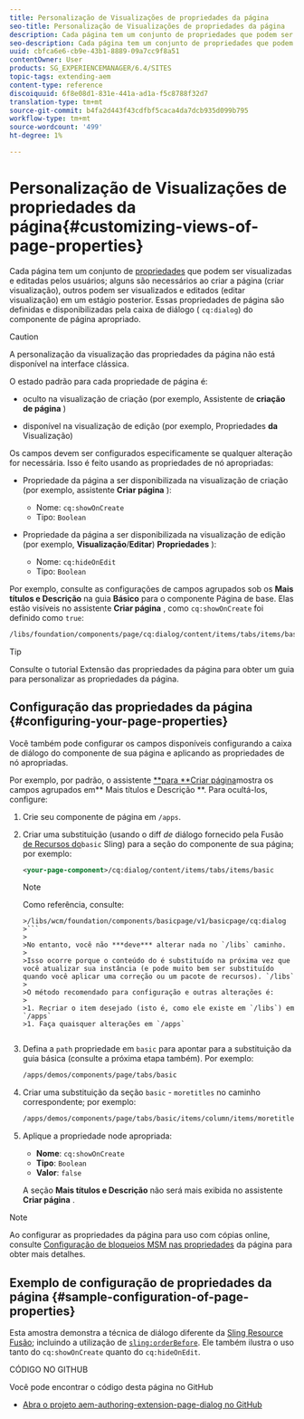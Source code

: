 ```yaml
---
title: Personalização de Visualizações de propriedades da página
seo-title: Personalização de Visualizações de propriedades da página
description: Cada página tem um conjunto de propriedades que podem ser editadas conforme necessário
seo-description: Cada página tem um conjunto de propriedades que podem ser editadas conforme necessário
uuid: cbfca6e6-cb9e-43b1-8889-09a7cc9f8a51
contentOwner: User
products: SG_EXPERIENCEMANAGER/6.4/SITES
topic-tags: extending-aem
content-type: reference
discoiquuid: 6f8e08d1-831e-441a-ad1a-f5c8788f32d7
translation-type: tm+mt
source-git-commit: b4fa2d443f43cdfbf5caca4da7dcb935d099b795
workflow-type: tm+mt
source-wordcount: '499'
ht-degree: 1%

---
```



# Personalização de Visualizações de propriedades da página{#customizing-views-of-page-properties}

Cada página tem um conjunto de [propriedades](/help/sites-authoring/editing-page-properties.md) que podem ser visualizadas e editadas pelos usuários; alguns são necessários ao criar a página (criar visualização), outros podem ser visualizados e editados (editar visualização) em um estágio posterior. Essas propriedades de página são definidas e disponibilizadas pela caixa de diálogo ( `cq:dialog`) do componente de página apropriado.

>[!CAUTION]
>
>A personalização da visualização das propriedades da página não está disponível na interface clássica.

O estado padrão para cada propriedade de página é:

* oculto na visualização de criação (por exemplo, Assistente de **criação de página** )

* disponível na visualização de edição (por exemplo, Propriedades **da** Visualização)

Os campos devem ser configurados especificamente se qualquer alteração for necessária. Isso é feito usando as propriedades de nó apropriadas:

* Propriedade da página a ser disponibilizada na visualização de criação (por exemplo, assistente **Criar página** ):

   * Nome: `cq:showOnCreate`
   * Tipo: `Boolean`

* Propriedade da página a ser disponibilizada na visualização de edição (por exemplo, **Visualização**/**Editar**) **Propriedades** ):

   * Nome: `cq:hideOnEdit`
   * Tipo: `Boolean`

Por exemplo, consulte as configurações de campos agrupados sob os **Mais títulos e Descrição** na guia **Básico** para o componente Página de base. Elas estão visíveis no assistente **Criar página** , como `cq:showOnCreate` foi definido como `true`:

```xml
/libs/foundation/components/page/cq:dialog/content/items/tabs/items/basic/items/column/items/moretitles
```

>[!TIP]
>
>Consulte o tutorial [](https://docs.adobe.com/content/help/en/experience-manager-learn/sites/developing/page-properties-technical-video-develop.html) Extensão das propriedades da página para obter um guia para personalizar as propriedades da página.

## Configuração das propriedades da página {#configuring-your-page-properties}

Você também pode configurar os campos disponíveis configurando a caixa de diálogo do componente de sua página e aplicando as propriedades de nó apropriadas.

Por exemplo, por padrão, o assistente [**para **Criar página](/help/sites-authoring/managing-pages.md#creating-a-new-page)mostra os campos agrupados em** Mais títulos e Descrição **. Para ocultá-los, configure:

1. Crie seu componente de página em `/apps`.
1. Criar uma substituição (usando o diff *de* diálogo fornecido pela Fusão [de Recursos do](/help/sites-developing/sling-resource-merger.md)`basic` Sling) para a seção do componente de sua página; por exemplo:

   ```xml
   <your-page-component>/cq:dialog/content/items/tabs/items/basic
   ```

   >[!NOTE]
   >
   >Como referência, consulte:
   >
   >
   ```
   >/libs/wcm/foundation/components/basicpage/v1/basicpage/cq:dialog
   >```
   >
   >No entanto, você não ***deve*** alterar nada no `/libs` caminho.
   >
   >Isso ocorre porque o conteúdo do é substituído na próxima vez que você atualizar sua instância (e pode muito bem ser substituído quando você aplicar uma correção ou um pacote de recursos). `/libs`
   >
   >O método recomendado para configuração e outras alterações é:
   >
   >1. Recriar o item desejado (isto é, como ele existe em `/libs`) em `/apps`
   >1. Faça quaisquer alterações em `/apps`


1. Defina a `path` propriedade em `basic` para apontar para a substituição da guia básica (consulte a próxima etapa também). Por exemplo:

   ```xml
   /apps/demos/components/page/tabs/basic
   ```

1. Criar uma substituição da seção `basic` - `moretitles` no caminho correspondente; por exemplo:

   ```xml
   /apps/demos/components/page/tabs/basic/items/column/items/moretitles
   ```

1. Aplique a propriedade node apropriada:

   * **Nome**: `cq:showOnCreate`
   * **Tipo**: `Boolean`
   * **Valor**: `false`

   A seção **Mais títulos e Descrição** não será mais exibida no assistente **Criar página** .

>[!NOTE]
>
>Ao configurar as propriedades da página para uso com cópias online, consulte [Configuração de bloqueios MSM nas propriedades](/help/sites-developing/extending-msm.md#configuring-msm-locks-on-page-properties-touch-enabled-ui) da página para obter mais detalhes.

## Exemplo de configuração de propriedades da página {#sample-configuration-of-page-properties}

Esta amostra demonstra a técnica de diálogo diferente da [Sling Resource Fusão](/help/sites-developing/sling-resource-merger.md); incluindo a utilização de [`sling:orderBefore`](/help/sites-developing/sling-resource-merger.md#properties). Ele também ilustra o uso tanto do `cq:showOnCreate` quanto do `cq:hideOnEdit`.

CÓDIGO NO GITHUB

Você pode encontrar o código desta página no GitHub

* [Abra o projeto aem-authoring-extension-page-dialog no GitHub](https://github.com/Adobe-Marketing-Cloud/aem-authoring-extension-page-dialog)
